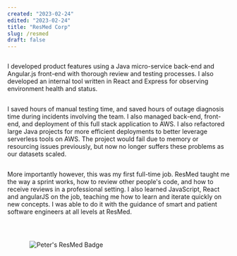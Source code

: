 ```yaml
---
created: "2023-02-24"
edited: "2023-02-24"
title: "ResMed Corp"
slug: /resmed
draft: false
---
```


<style>
    p {
        padding-bottom: 15px;
    }
    h3 {
        padding-top: 5px;
        font-size: var(--chakra-fontSizes-lg);
    }
    .content {
        display: flex;
        align-items: center;
        gap: 15px;
        @media (min-width: 1000px) {
            flex-direction: row;
        };
        @media (max-width: 1000px) {
            flex-direction: column;
        }
    }
    .badge {
        flex-grow: 1;
        justify-self: center;
        justify-content: center;
        @media (min-width: 1000px) {
            min-width: 20%;
        }
        @media (max-width: 1000px) {
            min-width: 80%;
        }
    }
</style>

<div class="content">

<div>

I developed product features using a Java micro-service back-end and Angular.js front-end with thorough review and testing processes. I also developed an
internal tool written in React and Express for observing environment health and status.

I saved hours of manual testing time, and saved hours of outage diagnosis time during incidents involving the team. I
also managed back-end, front-end, and deployment of this full stack application to AWS. I also refactored large Java projects for more
efficient deployments to better leverage serverless tools on AWS. The project would fail due to memory or resourcing issues previously, but now no longer suffers these problems as our datasets scaled.

More importantly however, this was my first full-time job. ResMed taught me the way a sprint works, how to review other people's code, and how to receive reviews in a professional setting. I also learned JavaScript, React and angularJS on the job, teaching me how to learn and iterate quickly on new concepts. I was able to do it with the guidance of smart and patient software engineers at all levels at ResMed.

</div>

<div class="badge">

![Peter's ResMed Badge](../images/resmed.png)

</div>

</div>
